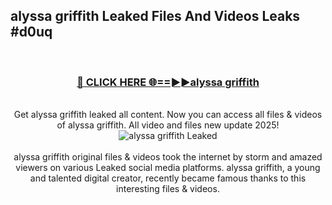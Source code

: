 ## alyssa griffith Leaked Files And Videos Leaks #d0uq
<br>
<div align="center">
<h3><a href="https://watchclip.my.id/alyssa griffith" rel="nofollow">🔴 CLICK HERE 🌐==►►alyssa griffith</a></h3>
<br>
Get alyssa griffith leaked all content. Now you can access all files & videos of alyssa griffith. All video and files new update 2025!
<br>
<a href="https://watchclip.my.id/alyssa griffith" rel="nofollow" data-target="animated-image.originalLink"><img src="https://i.ibb.co.com/WyWwxjT/player-gif2.gif" alt="alyssa griffith Leaked" style="max-width: 100%; display: inline-block;" data-target="animated-image.originalImage"></a>
<br><br>
alyssa griffith original files & videos took the internet by storm and amazed viewers on various Leaked social media platforms. alyssa griffith, a young and talented digital creator, recently became famous thanks to this interesting files & videos.
</div>
<br>